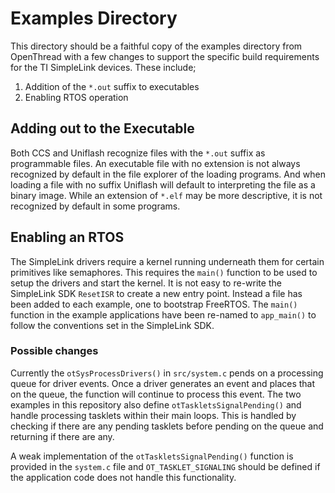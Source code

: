 ﻿# Examples Directory

This directory should be a faithful copy of the examples directory from
OpenThread with a few changes to support the specific build requirements for
the TI SimpleLink devices. These include;

1. Addition of the `*.out` suffix to executables
2. Enabling RTOS operation

## Adding out to the Executable

Both CCS and Uniflash recognize files with the `*.out` suffix as programmable
files. An executable file with no extension is not always recognized by default
in the file explorer of the loading programs. And when loading a file with no
suffix Uniflash will default to interpreting the file as a binary image. While
an extension of `*.elf` may be more descriptive, it is not recognized by
default in some programs.

## Enabling an RTOS

The SimpleLink drivers require a kernel running underneath them for certain
primitives like semaphores. This requires the `main()` function to be used to
setup the drivers and start the kernel. It is not easy to re-write the
SimpleLink SDK `ResetISR` to create a new entry point. Instead a file has
been added to each example, one to bootstrap FreeRTOS. The `main()` function in the example applications have been re-named
to `app_main()` to follow the conventions set in the SimpleLink SDK.

### Possible changes

Currently the `otSysProcessDrivers()` in `src/system.c` pends on a processing
queue for driver events. Once a driver generates an event and places that on
the queue, the function will continue to process this event. The two examples
in this repository also define `otTaskletsSignalPending()` and handle
processing tasklets within their main loops. This is handled by checking if
there are any pending tasklets before pending on the queue and returning if
there are any.

A weak implementation of the `otTaskletsSignalPending()` function is provided
in the `system.c` file and `OT_TASKLET_SIGNALING` should be defined if the
application code does not handle this functionality.

